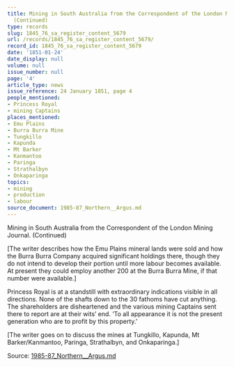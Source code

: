 ```yaml
---
title: Mining in South Australia from the Correspondent of the London Mining Journal.
  (Continued)
type: records
slug: 1845_76_sa_register_content_5679
url: /records/1845_76_sa_register_content_5679/
record_id: 1845_76_sa_register_content_5679
date: '1851-01-24'
date_display: null
volume: null
issue_number: null
page: '4'
article_type: news
issue_reference: 24 January 1851, page 4
people_mentioned:
- Princess Royal
- mining Captains
places_mentioned:
- Emu Plains
- Burra Burra Mine
- Tungkillo
- Kapunda
- Mt Barker
- Kanmantoo
- Paringa
- Strathalbyn
- Onkaparinga
topics:
- mining
- production
- labour
source_document: 1985-87_Northern__Argus.md
---
```


Mining in South Australia from the Correspondent of the London Mining Journal. (Continued)

[The writer describes how the Emu Plains mineral lands were sold and how the Burra Burra Company acquired significant holdings there, though they do not intend to develop their portion until more labour becomes available.  At present they could employ another 200 at the Burra Burra Mine, if that number were available.]

Princess Royal is at a standstill with extraordinary indications visible in all directions.  None of the shafts down to the 30 fathoms have cut anything.  The shareholders are disheartened and the various mining Captains sent there to report are at their wits’ end.  ‘To all appearance it is not the present generation who are to profit by this property.’

[The writer goes on to discuss the mines at Tungkillo, Kapunda, Mt Barker/Kanmantoo, Paringa, Strathalbyn, and Onkaparinga.]

Source: [1985-87_Northern__Argus.md](/downloads/markdown/1985-87_Northern__Argus.md)
